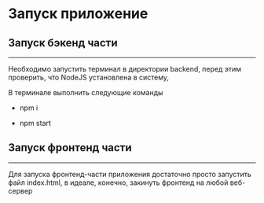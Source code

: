 # Запуск приложение

## Запуск бэкенд части

---

Необходимо запустить терминал в директории backend, перед этим проверить, что NodeJS установлена в систему,

В терминале выполнить следующие команды

- npm i

- npm start

## Запуск фронтенд части

---

Для запуска фронтенд-части приложения достаточно просто запустить файл index.html, в идеале, конечно, закинуть фронтенд на любой веб-сервер
